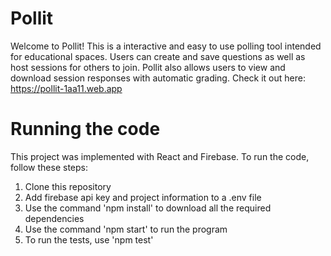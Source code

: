 # Pollit
Welcome to Pollit! This is a interactive and easy to use polling tool intended for educational spaces. Users can create and save questions as well as host sessions for others to join. Pollit also allows users to view and download session responses with automatic grading. Check it out here: https://pollit-1aa11.web.app

# Running the code
This project was implemented with React and Firebase. To run the code, follow these steps:
1. Clone this repository
2. Add firebase api key and project information to a .env file
3. Use the command 'npm install' to download all the required dependencies
4. Use the command 'npm start' to run the program
5. To run the tests, use 'npm test'
